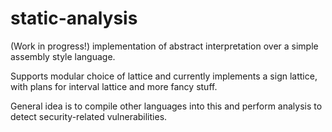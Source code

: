 # static-analysis

(Work in progress!) implementation of abstract interpretation over a simple assembly style language.

Supports modular choice of lattice and currently implements a sign lattice, with plans for interval lattice and more fancy stuff.

General idea is to compile other languages into this and perform analysis to detect security-related vulnerabilities.
